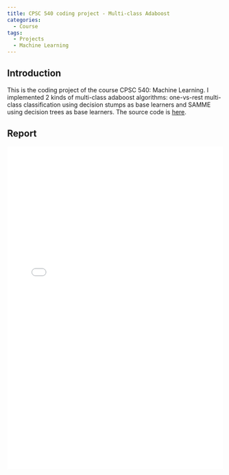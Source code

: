 ```yaml
---
title: CPSC 540 coding project - Multi-class Adaboost
categories: 
  - Course
tags:
  - Projects
  - Machine Learning
---
```

## Introduction
This is the coding project of the course CPSC 540: Machine Learning. I implemented 2 kinds of multi-class adaboost algorithms: one-vs-rest multi-class classification using decision stumps as base learners and SAMME using decision trees as base learners. The source code is [here](https://github.com/imkaywu/CPSC540/tree/master/Coding%20project).

## Report

<embed src="/assets/files/multi-class adaboost.pdf" width="100%" height="750">